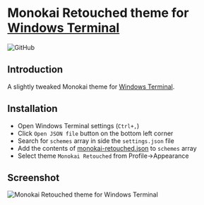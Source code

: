 # Monokai Retouched theme for [Windows Terminal](https://github.com/microsoft/terminal)

![GitHub](https://img.shields.io/github/license/MaxsLi/windows-terminal-monokai-retouched)

## Introduction

A slightly tweaked Monokai theme for [Windows Terminal](https://github.com/microsoft/terminal).

## Installation

* Open Windows Terminal settings (`Ctrl+,`)
* Click `Open JSON file` button on the bottom left corner
* Search for `schemes` array in side the `settings.json` file
* Add the contents of [monokai-retouched.json](./monokai-retouched.json) to `schemes` array
* Select theme `Monokai Retouched` from Profile->Appearance

## Screenshot

![Monokai Retouched theme for Windows Terminal](/screenshot.png)
